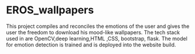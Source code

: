 # EROS_wallpapers

This project compiles and reconciles the emotions of the user and gives the user the freedom to download his mood-like wallpapers.
The tech stack used in are OpenCV,deep learning,HTML ,CSS, bootstrap, flask.
The model for emotion detection is trained and is deployed into the website build.
